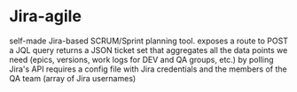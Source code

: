 # Jira-agile
self-made Jira-based SCRUM/Sprint planning tool. 
  exposes a route to POST a JQL query
  returns a JSON ticket set that aggregates all the data points we need (epics, versions, work logs for DEV and QA groups, etc.) by polling Jira's API
  requires a config file with Jira credentials and the members of the QA team (array of Jira usernames)
